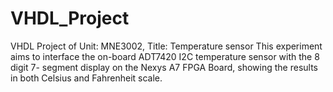 # VHDL_Project
VHDL Project of Unit: MNE3002, Title: Temperature sensor
This experiment aims to interface the on-board ADT7420 I2C temperature sensor with the 8 digit 7- segment display on the Nexys A7 FPGA Board, showing the results in both Celsius and Fahrenheit scale.
